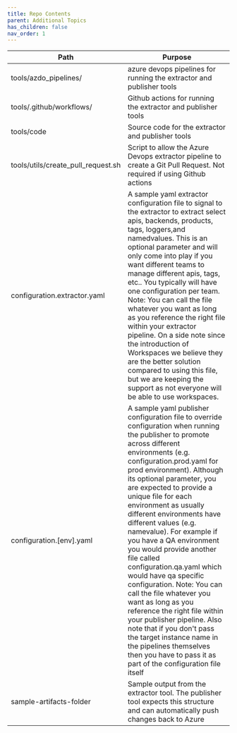 ```yaml
---
title: Repo Contents
parent: Additional Topics
has_children: false
nav_order: 1
---
```



| Path | Purpose |
| - | - |
| tools/azdo_pipelines/| azure devops pipelines for running the extractor and publisher tools
| tools/.github/workflows/ | Github actions for running the extractor and publisher tools |
| tools/code | Source code for the extractor and publisher tools |
| tools/utils/create_pull_request.sh | Script to allow the Azure Devops extractor pipeline to create a Git Pull Request. Not required if using Github actions |
| configuration.extractor.yaml | A sample yaml extractor configuration file to signal to the extractor to extract select apis, backends, products, tags, loggers,and namedvalues. This is an optional parameter and will only come into play if you want different teams to manage different apis, tags, etc.. You typically will have one configuration per team. Note: You can call the file whatever you want as long as you reference the right file within your extractor pipeline. On a side note since the introduction of Workspaces we believe they are the better solution compared to using this file, but we are keeping the support as not everyone will be able to use workspaces. |
| configuration.[env].yaml | A sample yaml publisher configuration file to override configuration when running the publisher to promote across different environments (e.g. configuration.prod.yaml for prod environment). Although its optional parameter, you are expected to provide a unique file for each environment as usually different environments have different values (e.g. namevalue). For example if you have a QA environment you would provide another file called configuration.qa.yaml which would have qa specific configuration. Note: You can call the file whatever you want as long as you reference the right file within your publisher pipeline. Also note that if you don't pass the target instance name in the pipelines themselves then you have to pass it as part of the configuration file itself |
| sample-artifacts-folder | Sample output from the extractor tool. The publisher tool expects this structure and can automatically push changes back to Azure |